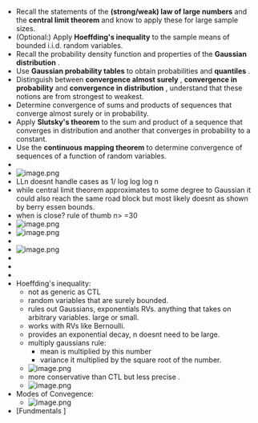 - Recall the statements of the **(strong/weak) law of large numbers**  and the **central limit theorem**  and know to apply these for large sample sizes.
- (Optional:) Apply **Hoeffding's inequality**  to the sample means of bounded i.i.d. random variables.
- Recall the probability density function and properties of the **Gaussian distribution** .
- Use **Gaussian probability tables**  to obtain probabilities and **quantiles** .
- Distinguish between **convergence almost surely** , **convergence in probability**  and **convergence in distribution** , understand that these notions are from strongest to weakest.
- Determine convergence of sums and products of sequences that converge almost surely or in probability.
- Apply **Slutsky's theorem**  to the sum and product of a sequence that converges in distribution and another that converges in probability to a constant.
- Use the **continuous mapping theorem**  to determine convergence of sequences of a function of random variables.
-
- ![image.png](../assets/image_1684588808543_0.png)
- LLn doesnt handle cases as 1/ log log log n
- while central limit theorem approximates to some degree to Gaussian it could also reach the same road block but most likely doesnt as shown by berry essen bounds.
- when is close? rule of thumb n> =30
- ![image.png](../assets/image_1684589428671_0.png)
- ![image.png](../assets/image_1684683008079_0.png)
-
- ![image.png](../assets/image_1684682831702_0.png)
-
-
-
- Hoeffding's inequality:
	- not as generic as CTL
	- random variables that are surely bounded.
	- rules out Gaussians, exponentials RVs. anything that takes on arbitrary variables. large or small.
	- works with RVs like Bernoulli.
	- provides an exponential decay, n doesnt need to be large.
	- multiply gaussians rule:
		- mean is multiplied by  this number
		- variance it multiplied by the square root of the number.
	- ![image.png](../assets/image_1684700392553_0.png)
	- more conservative than CTL but less precise .
	- ![image.png](../assets/image_1684703673590_0.png)
- Modes of Convegence:
	- ![image.png](../assets/image_1684859671642_0.png)
- [Fundmentals ]